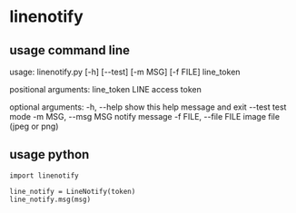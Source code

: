 # linenotify

## usage command line
usage: linenotify.py [-h] [--test] [-m MSG] [-f FILE] line_token

positional arguments:
  line_token            LINE access token

optional arguments:
  -h, --help            show this help message and exit
  --test                test mode
  -m MSG, --msg MSG     notify message
  -f FILE, --file FILE  image file (jpeg or png)

## usage python
    import linenotify

    line_notify = LineNotify(token)
    line_notify.msg(msg)
